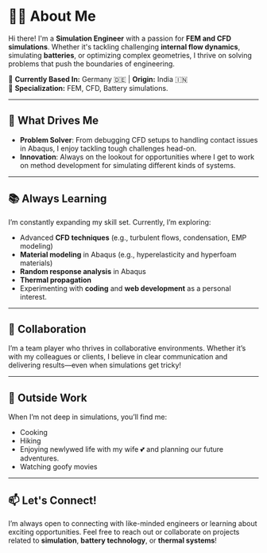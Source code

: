# 👩‍💻 About Me  

Hi there! I'm a **Simulation Engineer** with a passion for **FEM and CFD simulations**. Whether it's tackling challenging **internal flow dynamics**, simulating **batteries**, or optimizing complex geometries, I thrive on solving problems that push the boundaries of engineering.  

📍 **Currently Based In:** Germany 🇩🇪 | **Origin:** India 🇮🇳  
💼 **Specialization:** FEM, CFD, Battery simulations.  


---

## 🌟 What Drives Me  
- **Problem Solver**: From debugging CFD setups to handling contact issues in Abaqus, I enjoy tackling tough challenges head-on.  
- **Innovation**: Always on the lookout for opportunities where I get to work on method development for simulating different kinds of systems.  

---

## 📚 Always Learning  

I’m constantly expanding my skill set. Currently, I’m exploring:  
- Advanced **CFD techniques** (e.g., turbulent flows, condensation, EMP modeling)  
- **Material modeling** in Abaqus (e.g., hyperelasticity and hyperfoam materials)
- **Random response analysis** in Abaqus
- **Thermal propagation**  
- Experimenting with **coding** and **web development** as a personal interest.  

---

## 🤝 Collaboration  

I’m a team player who thrives in collaborative environments. Whether it’s with my colleagues or clients, I believe in clear communication and delivering results—even when simulations get tricky! 

---

## 🌸 Outside Work  

When I’m not deep in simulations, you’ll find me:  
- Cooking
- Hiking
- Enjoying newlywed life with my wife 💕 and planning our future adventures.
- Watching goofy movies
---

## 📫 Let's Connect!  

I’m always open to connecting with like-minded engineers or learning about exciting opportunities. Feel free to reach out or collaborate on projects related to **simulation**, **battery technology**, or **thermal systems**!
